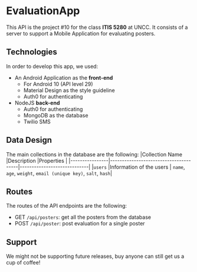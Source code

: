 
# EvaluationApp
This API is the project #10 for the class **ITIS 5280** at UNCC. It consists of a server to support a Mobile Application for evaluating posters. 


## Technologies

In order to develop this app, we used:
- An Android Application as the **front-end**
	- For Android 10 (API level 29)
	- Material Design as the style guideline
	- Auth0 for authenticating
- NodeJS **back-end**
	- Auth0 for authenticating
	- MongoDB as the database
	- Twilio SMS 

## Data Design
The main collections in the database are the following:
|Collection Name |Description                    		 |Properties				   |
|----------------|---------------------------------------|-----------------------------|
|`users`		 |Information of the users       		 | `name`, `age`, `weight`, `email (unique key)`, `salt`, `hash`|

## Routes
The routes of the API endpoints are the following:
- GET `/api/posters`: get all the posters from the database
- POST `/api/poster`: post evaluation for a single poster


## Support

We might not be supporting future releases, buy anyone can still get us a cup of coffee!
